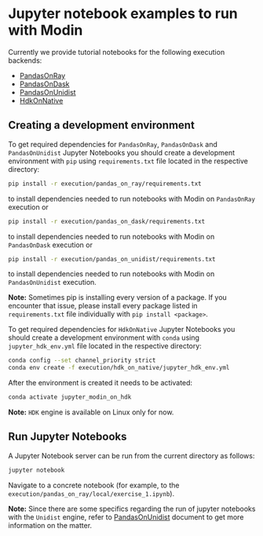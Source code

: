 # Jupyter notebook examples to run with Modin

Currently we provide tutorial notebooks for the following execution backends:

- [PandasOnRay](https://modin.readthedocs.io/en/latest/development/using_pandas_on_ray.html)
- [PandasOnDask](https://modin.readthedocs.io/en/latest/development/using_pandas_on_dask.html)
- [PandasOnUnidist](https://modin.readthedocs.io/en/latest/development/using_pandas_on_unidist.html)
- [HdkOnNative](https://modin.readthedocs.io/en/latest/development/using_hdk.html)

## Creating a development environment

To get required dependencies for `PandasOnRay`, `PandasOnDask` and `PandasOnUnidist` Jupyter Notebooks
you should create a development environment with `pip`
using `requirements.txt` file located in the respective directory:

```bash
pip install -r execution/pandas_on_ray/requirements.txt
```

to install dependencies needed to run notebooks with Modin on `PandasOnRay` execution or

```bash
pip install -r execution/pandas_on_dask/requirements.txt
```

to install dependencies needed to run notebooks with Modin on `PandasOnDask` execution or

```bash
pip install -r execution/pandas_on_unidist/requirements.txt
```

to install dependencies needed to run notebooks with Modin on `PandasOnUnidist` execution.

**Note:** Sometimes pip is installing every version of a package. If you encounter that issue,
please install every package listed in `requirements.txt` file individually with `pip install <package>`.

To get required dependencies for `HdkOnNative` Jupyter Notebooks
you should create a development environment with `conda`
using `jupyter_hdk_env.yml` file located in the respective directory:

```bash
conda config --set channel_priority strict
conda env create -f execution/hdk_on_native/jupyter_hdk_env.yml
```

After the environment is created it needs to be activated:

```bash
conda activate jupyter_modin_on_hdk
```

**Note:** `HDK` engine is available on Linux only for now.

## Run Jupyter Notebooks

A Jupyter Notebook server can be run from the current directory as follows:

```bash
jupyter notebook
```

Navigate to a concrete notebook (for example, to the `execution/pandas_on_ray/local/exercise_1.ipynb`).

**Note:** Since there are some specifics regarding the run of jupyter notebooks with the `Unidist` engine,
refer to [PandasOnUnidist](https://github.com/modin-project/modin/examples/tutorial/jupyter/execution/pandas_on_unidist/README.md) document
to get more information on the matter.
